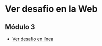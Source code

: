 # Ver desafio en la Web

 ## Módulo 3
 - [Ver desafio en línea](https://wbravoanoni.github.io/desafiolatam/modulo3/desafio6/)
